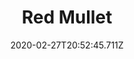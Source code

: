 ---
templateKey: blog-post
featuredpost: false
date: 2020-02-27T20:52:45.711Z
featuredimage: /img/Red_Mullet.png
title: Red Mullet
description: Long ago these were kept as pets.
type: fish
sellPrice: 75
energy: 
health: 
tags:
  - fish
  - Beach
  - 6am – 7pm
  - summer
  - winter
  - AnyWeather
---
